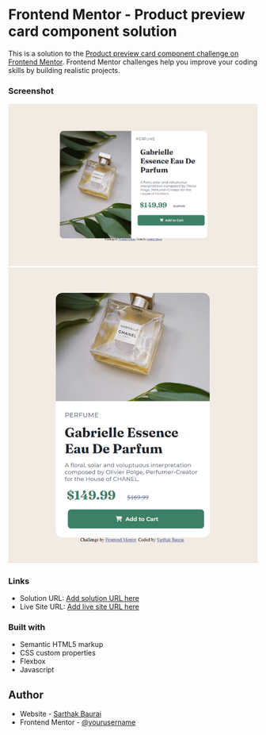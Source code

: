 # Frontend Mentor - Product preview card component solution

This is a solution to the [Product preview card component challenge on Frontend Mentor](https://www.frontendmentor.io/challenges/product-preview-card-component-GO7UmttRfa). Frontend Mentor challenges help you improve your coding skills by building realistic projects. 


### Screenshot

![Desktop screenshot](/product-preview-card-component-main/product-preview-card-component-main/screenshots/desktop.png)
![Mobile screenshot](/product-preview-card-component-main/product-preview-card-component-main/screenshots/mobile.png)

### Links

- Solution URL: [Add solution URL here](https://your-solution-url.com)
- Live Site URL: [Add live site URL here](https://your-live-site-url.com)



### Built with

- Semantic HTML5 markup
- CSS custom properties
- Flexbox
- Javascript


## Author

- Website - [Sarthak Baurai](https://www.your-site.com)
- Frontend Mentor - [@yourusername](https://www.frontendmentor.io/profile/yourusername)